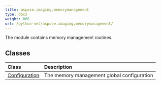 ```yaml
---
title: aspose.imaging.memorymanagement
type: docs
weight: 860
url: /python-net/aspose.imaging.memorymanagement/
---
```



The module contains memory management routines.

## **Classes**
| **Class** | **Description** |
| :- | :- |
| [Configuration](/imaging/python-net/aspose.imaging.memorymanagement/configuration/) | The memory management global configuration |
